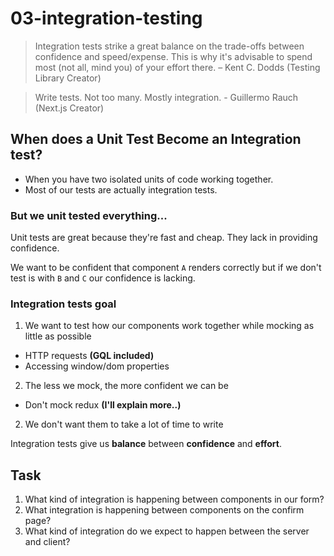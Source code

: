 # 03-integration-testing

> Integration tests strike a great balance on the trade-offs between confidence and speed/expense. This is why it's advisable to spend most (not all, mind you) of your effort there. – Kent C. Dodds (Testing Library Creator)

> Write tests. Not too many. Mostly integration. - Guillermo Rauch (Next.js Creator)

## When does a Unit Test Become an Integration test?

- When you have two isolated units of code working together.
- Most of our tests are actually integration tests.

### But we unit tested everything...

Unit tests are great because they're fast and cheap. They lack in providing confidence.

We want to be confident that component `A` renders correctly but if we don't test is with `B` and `C` our confidence is lacking.

### Integration tests goal

1. We want to test how our components work together while mocking as little as possible

- HTTP requests **(GQL included)**
- Accessing window/dom properties

2. The less we mock, the more confident we can be

- Don't mock redux **(I'll explain more..)**

2. We don't want them to take a lot of time to write

Integration tests give us **balance** between **confidence** and **effort**.

## Task

1. What kind of integration is happening between components in our form?
2. What integration is happening between components on the confirm page?
3. What kind of integration do we expect to happen between the server and client?
